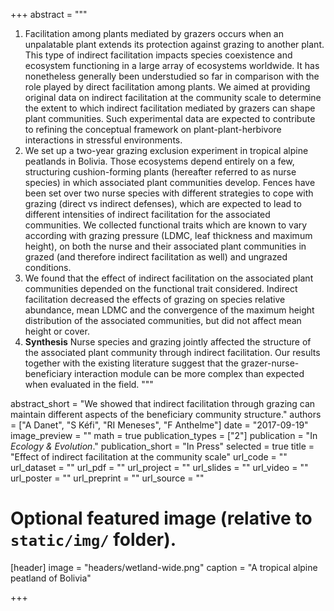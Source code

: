 +++
abstract = """
1. Facilitation among plants mediated by grazers occurs when an unpalatable plant extends its protection against grazing to another plant. This
type of indirect facilitation impacts species coexistence and ecosystem
functioning in a large array of ecosystems worldwide. It has nonetheless
generally been understudied so far in comparison with the role played by direct
facilitation among plants. We aimed at providing original data on indirect
facilitation at the community scale to determine the extent to which indirect
facilitation mediated by grazers can shape plant communities. Such experimental
data are expected to contribute to refining the conceptual framework on
plant-plant-herbivore interactions in stressful environments.
2. We set up a two-year grazing exclusion experiment in tropical alpine
peatlands in Bolivia. Those ecosystems depend entirely on a few, structuring
cushion-forming plants (hereafter referred to as nurse species) in which
associated plant communities develop. Fences have been set over two nurse
species with different strategies to cope with grazing (direct vs indirect
defenses), which are expected to lead to different intensities of indirect
facilitation for the associated communities. We collected functional traits
which are known to vary according with grazing pressure (LDMC, leaf thickness
and maximum height), on both the nurse and their associated plant communities in
grazed (and therefore indirect facilitation as well) and ungrazed conditions.
3. We found that the effect of indirect facilitation on the associated plant
communities depended on the functional trait considered. Indirect facilitation
decreased the effects of grazing on species relative abundance, mean LDMC and
the convergence of the maximum height distribution of the associated
communities, but did not affect mean height or cover.
4. **Synthesis** Nurse species and grazing jointly affected the structure of
the associated plant community through indirect facilitation. Our results
together with the existing literature suggest that the
grazer-nurse-beneficiary interaction module can be more complex than expected
when evaluated in the field.
"""

abstract_short = "We showed that indirect facilitation through grazing can maintain different aspects of the beneficiary community structure."
authors = ["A Danet", "S Kéfi", "RI Meneses", "F Anthelme"]
date = "2017-09-19"
image_preview = ""
math = true
publication_types = ["2"]
publication = "In *Ecology & Evolution*."
publication_short = "In Press"
selected = true
title = "Effect of indirect facilitation at the community scale"
url_code = ""
url_dataset = ""
url_pdf = ""
url_project = ""
url_slides = ""
url_video = ""
url_poster = ""
url_preprint = ""
url_source = ""


# Optional featured image (relative to `static/img/` folder).
[header]
image = "headers/wetland-wide.png"
caption = "A tropical alpine peatland of Bolivia"

+++
